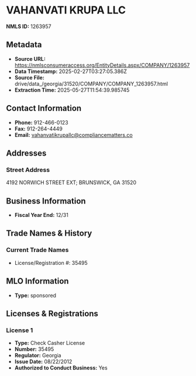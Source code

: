 # VAHANVATI KRUPA LLC

**NMLS ID:** 1263957

## Metadata
- **Source URL:** https://nmlsconsumeraccess.org/EntityDetails.aspx/COMPANY/1263957
- **Data Timestamp:** 2025-02-27T03:27:05.386Z
- **Source File:** drive/data_/georgia/31520/COMPANY/COMPANY_1263957.html
- **Extraction Time:** 2025-05-27T11:54:39.985745

## Contact Information
- **Phone:** 912-466-0123
- **Fax:** 912-264-4449
- **Email:** vahanvatikrupallc@compliancematters.co

## Addresses
### Street Address
4192 NORWICH STREET EXT; BRUNSWICK, GA 31520

## Business Information
- **Fiscal Year End:** 12/31

## Trade Names & History
### Current Trade Names
- License/Registration #: 35495

## MLO Information
- **Type:** sponsored

## Licenses & Registrations

### License 1
- **Type:** Check Casher License
- **Number:** 35495
- **Regulator:** Georgia
- **Issue Date:** 08/22/2012
- **Authorized to Conduct Business:** Yes
